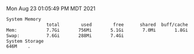 Mon Aug 23 01:05:49 PM MDT 2021
```bash
System Memory
               total        used        free      shared  buff/cache   available
Mem:           7.7Gi       756Mi       5.1Gi       7.0Mi       1.8Gi       6.6Gi
Swap:          7.6Gi       288Mi       7.4Gi
System Storage
646M	.
```
```bash
